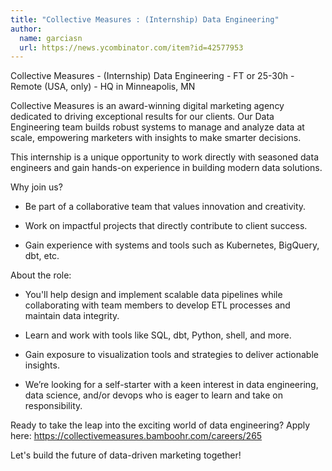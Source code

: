 ```yaml
---
title: "Collective Measures : (Internship) Data Engineering"
author:
  name: garciasn
  url: https://news.ycombinator.com/item?id=42577953
---
```

Collective Measures - (Internship) Data Engineering - FT or 25-30h - Remote (USA, only) - HQ in Minneapolis, MN

Collective Measures is an award-winning digital marketing agency dedicated to driving exceptional results for our clients. Our Data Engineering team builds robust systems to manage and analyze data at scale, empowering marketers with insights to make smarter decisions.

This internship is a unique opportunity to work directly with seasoned data engineers and gain hands-on experience in building modern data solutions.

Why join us?

* Be part of a collaborative team that values innovation and creativity.

* Work on impactful projects that directly contribute to client success.

* Gain experience with systems and tools such as Kubernetes, BigQuery, dbt, etc.

About the role:

* You&#x27;ll help design and implement scalable data pipelines while collaborating with team members to develop ETL processes and maintain data integrity.

* Learn and work with tools like SQL, dbt, Python, shell, and more.

* Gain exposure to visualization tools and strategies to deliver actionable insights.

* We’re looking for a self-starter with a keen interest in data engineering, data science, and&#x2F;or devops who is eager to learn and take on responsibility.

Ready to take the leap into the exciting world of data engineering? Apply here: <a href="https:&#x2F;&#x2F;collectivemeasures.bamboohr.com&#x2F;careers&#x2F;265" rel="nofollow">https:&#x2F;&#x2F;collectivemeasures.bamboohr.com&#x2F;careers&#x2F;265</a>

Let&#x27;s build the future of data-driven marketing together!
<JobApplication />
